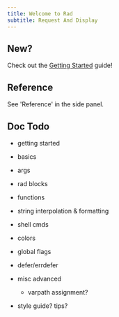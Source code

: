 ```yaml
---
title: Welcome to Rad
subtitle: Request And Display
---
```


## New?

Check out the [Getting Started](./guide/getting_started.md) guide!

## Reference

See 'Reference' in the side panel.

## Doc Todo

- getting started
- basics
- args
- rad blocks
- functions
- string interpolation & formatting
- shell cmds
- colors
- global flags
- defer/errdefer
- misc advanced
    - varpath assignment?

- style guide? tips?
